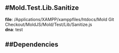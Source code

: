 
#Mold.Test.Lib.Sanitize
---------------------------------------

__file__: /Applications/XAMPP/xamppfiles/htdocs/Mold Git Checkout/MoldJS/Mold/Test/Lib/Sanitize.js  
__dna__: test  


	






##Dependencies
--------------




 

 


 



		
